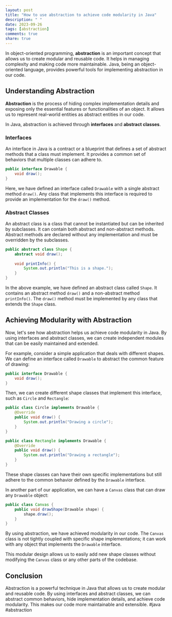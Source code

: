 ```yaml
---
layout: post
title: "How to use abstraction to achieve code modularity in Java"
description: " "
date: 2023-09-26
tags: [abstraction]
comments: true
share: true
---
```


In object-oriented programming, **abstraction** is an important concept that allows us to create modular and reusable code. It helps in managing complexity and making code more maintainable. Java, being an object-oriented language, provides powerful tools for implementing abstraction in our code.

## Understanding Abstraction

**Abstraction** is the process of hiding complex implementation details and exposing only the essential features or functionalities of an object. It allows us to represent real-world entities as abstract entities in our code.

In Java, abstraction is achieved through **interfaces** and **abstract classes**.

### Interfaces

An interface in Java is a contract or a blueprint that defines a set of abstract methods that a class must implement. It provides a common set of behaviors that multiple classes can adhere to.

```java
public interface Drawable {
    void draw();
}
```

Here, we have defined an interface called `Drawable` with a single abstract method `draw()`. Any class that implements this interface is required to provide an implementation for the `draw()` method.

### Abstract Classes

An abstract class is a class that cannot be instantiated but can be inherited by subclasses. It can contain both abstract and non-abstract methods. Abstract methods are declared without any implementation and must be overridden by the subclasses.

```java
public abstract class Shape {
    abstract void draw();
    
    void printInfo() {
        System.out.println("This is a shape.");
    }
}
```

In the above example, we have defined an abstract class called `Shape`. It contains an abstract method `draw()` and a non-abstract method `printInfo()`. The `draw()` method must be implemented by any class that extends the `Shape` class.

## Achieving Modularity with Abstraction

Now, let's see how abstraction helps us achieve code modularity in Java. By using interfaces and abstract classes, we can create independent modules that can be easily maintained and extended.

For example, consider a simple application that deals with different shapes. We can define an interface called `Drawable` to abstract the common feature of drawing:

```java
public interface Drawable {
    void draw();
}
```

Then, we can create different shape classes that implement this interface, such as `Circle` and `Rectangle`:

```java
public class Circle implements Drawable {
    @Override
    public void draw() {
        System.out.println("Drawing a circle");
    }
}

public class Rectangle implements Drawable {
    @Override
    public void draw() {
        System.out.println("Drawing a rectangle");
    }
}
```

These shape classes can have their own specific implementations but still adhere to the common behavior defined by the `Drawable` interface.

In another part of our application, we can have a `Canvas` class that can draw any `Drawable` object:

```java
public class Canvas {
    public void drawShape(Drawable shape) {
        shape.draw();
    }
}
```

By using abstraction, we have achieved modularity in our code. The `Canvas` class is not tightly coupled with specific shape implementations; it can work with any object that implements the `Drawable` interface.

This modular design allows us to easily add new shape classes without modifying the `Canvas` class or any other parts of the codebase.

## Conclusion

Abstraction is a powerful technique in Java that allows us to create modular and reusable code. By using interfaces and abstract classes, we can abstract common behaviors, hide implementation details, and achieve code modularity. This makes our code more maintainable and extensible. #java #abstraction